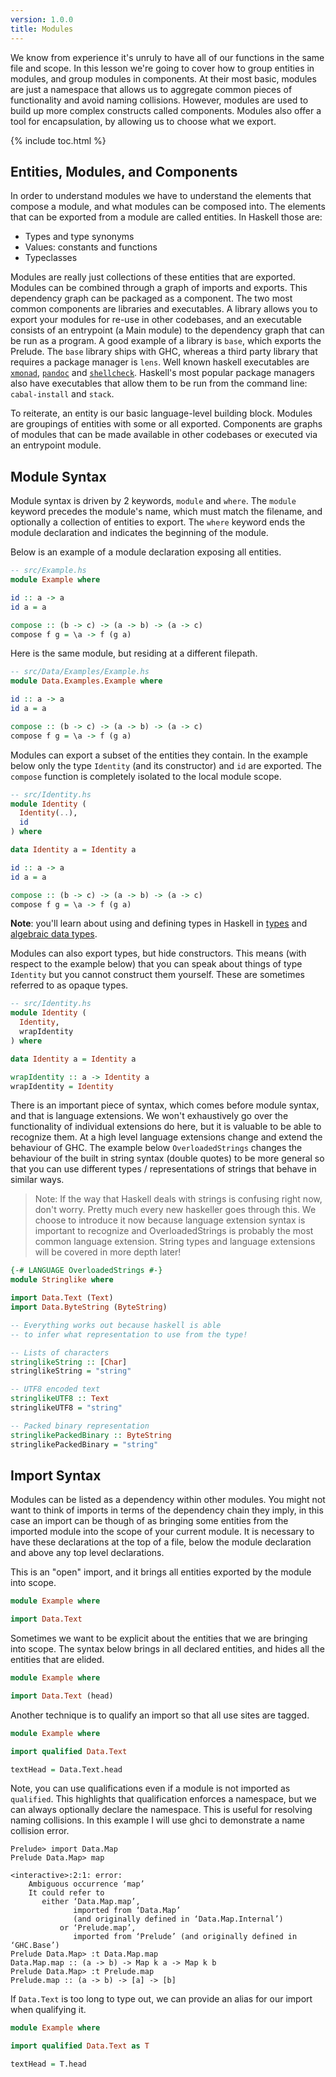 ```yaml
---
version: 1.0.0
title: Modules
---
```


We know from experience it's unruly to have all of our functions in the same
file and scope. In this lesson we're going to cover how to group entities in
modules, and group modules in components. At their most basic, modules are just
a namespace that allows us to aggregate common pieces of functionality and
avoid naming collisions. However, modules are used to build up more complex
constructs called components. Modules also offer a tool for encapsulation, by
allowing us to choose what we export.

{% include toc.html %}

## Entities, Modules, and Components

In order to understand modules we have to understand the elements that compose
a module, and what modules can be composed into. The elements that can be
exported from a module are called entities. In Haskell those are:

- Types and type synonyms
- Values: constants and functions
- Typeclasses

Modules are really just collections of these entities that are exported.
Modules can be combined through a graph of imports and exports. This dependency
graph can be packaged as a component. The two most common components are
libraries and executables. A library allows you to export your modules for
re-use in other codebases, and an executable consists of an entrypoint (a Main
module) to the dependency graph that can be run as a program. A good example of
a library is `base`, which exports the Prelude. The `base` library ships with GHC,
whereas a third party library that requires a package manager is `lens`. Well
known haskell executables are [`xmonad`](https://xmonad.org/), [`pandoc`](https://pandoc.org/)
and [`shellcheck`](https://www.shellcheck.net). Haskell's most popular
package managers also have executables that allow them to be run from the
command line: `cabal-install` and `stack`.

To reiterate, an entity is our basic language-level building block. Modules
are groupings of entities with some or all exported. Components are graphs of
modules that can be made available in other codebases or executed via an
entrypoint module.

## Module Syntax

Module syntax is driven by 2 keywords, `module` and `where`. The `module` keyword
precedes the module's name, which must match the filename, and optionally a
collection of entities to export. The `where` keyword ends the module
declaration and indicates the beginning of the module.

Below is an example of a module declaration exposing all entities.

```haskell
-- src/Example.hs
module Example where

id :: a -> a
id a = a

compose :: (b -> c) -> (a -> b) -> (a -> c)
compose f g = \a -> f (g a)
```

Here is the same module, but residing at a different filepath.

```haskell
-- src/Data/Examples/Example.hs
module Data.Examples.Example where

id :: a -> a
id a = a

compose :: (b -> c) -> (a -> b) -> (a -> c)
compose f g = \a -> f (g a)
```

Modules can export a subset of the entities they contain. In the example below
only the type `Identity` (and its constructor) and `id` are exported. The
`compose` function is completely isolated to the local module scope.

```haskell
-- src/Identity.hs
module Identity (
  Identity(..),
  id
) where

data Identity a = Identity a

id :: a -> a
id a = a

compose :: (b -> c) -> (a -> b) -> (a -> c)
compose f g = \a -> f (g a)
```
__Note__: you'll learn about using and defining types in Haskell in
[types](../types) and [algebraic data types](../algebraic-data-types).

Modules can also export types, but hide constructors. This means (with respect
to the example below) that you can speak about things of type `Identity` but you
cannot construct them yourself. These are sometimes referred to as opaque types.

```haskell
-- src/Identity.hs
module Identity (
  Identity,
  wrapIdentity
) where

data Identity a = Identity a

wrapIdentity :: a -> Identity a
wrapIdentity = Identity
```

There is an important piece of syntax, which comes before module syntax, and
that is language extensions. We won't exhaustively go over the functionality of
individual extensions do here, but it is valuable to be able to recognize them.
At a high level language extensions change and extend the behaviour of GHC. The
example below `OverloadedStrings` changes the behaviour of the built in string
syntax (double quotes) to be more general so that you can use different types /
representations of strings that behave in similar ways.

> Note: If the way that Haskell deals with strings is confusing right now,
> don't worry. Pretty much every new haskeller goes through this. We choose
> to introduce it now because language extension syntax is important to
> recognize and OverloadedStrings is probably the most common language
> extension. String types and language extensions will be covered in more
> depth later!

```haskell
{-# LANGUAGE OverloadedStrings #-}
module Stringlike where

import Data.Text (Text)
import Data.ByteString (ByteString)

-- Everything works out because haskell is able
-- to infer what representation to use from the type!

-- Lists of characters
stringlikeString :: [Char]
stringlikeString = "string"

-- UTF8 encoded text
stringlikeUTF8 :: Text
stringlikeUTF8 = "string"

-- Packed binary representation
stringlikePackedBinary :: ByteString
stringlikePackedBinary = "string"
```

## Import Syntax

Modules can be listed as a dependency within other modules. You might not want
to think of imports in terms of the dependency chain they imply, in this case
an import can be though of as bringing some entities from the imported module
into the scope of your current module. It is necessary to have these
declarations at the top of a file, below the module declaration and above any
top level declarations.

This is an "open" import, and it brings all entities exported by the module into
scope.

```haskell
module Example where

import Data.Text
```

Sometimes we want to be explicit about the entities that we are bringing into
scope. The syntax below brings in all declared entities, and hides all the
entities that are elided.

```haskell
module Example where

import Data.Text (head)
```

Another technique is to qualify an import so that all use sites are tagged.


```haskell
module Example where

import qualified Data.Text

textHead = Data.Text.head
```

Note, you can use qualifications even if a module is not imported as
`qualified`. This highlights that qualification enforces a namespace, but we can
always optionally declare the namespace. This is useful for resolving naming
collisions. In this example I will use ghci to demonstrate a name collision error.

```console?lang=haskell&prompt=ghci>,ghci|
Prelude> import Data.Map
Prelude Data.Map> map

<interactive>:2:1: error:
    Ambiguous occurrence ‘map’
    It could refer to
       either ‘Data.Map.map’,
              imported from ‘Data.Map’
              (and originally defined in ‘Data.Map.Internal’)
           or ‘Prelude.map’,
              imported from ‘Prelude’ (and originally defined in ‘GHC.Base’)
Prelude Data.Map> :t Data.Map.map
Data.Map.map :: (a -> b) -> Map k a -> Map k b
Prelude Data.Map> :t Prelude.map
Prelude.map :: (a -> b) -> [a] -> [b]
```

If `Data.Text` is too long to type out, we can provide an alias for our import
when qualifying it.

```haskell
module Example where

import qualified Data.Text as T

textHead = T.head
```
